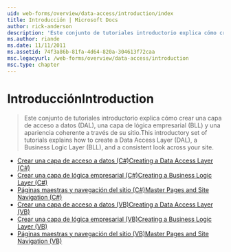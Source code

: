```yaml
---
uid: web-forms/overview/data-access/introduction/index
title: Introducción | Microsoft Docs
author: rick-anderson
description: 'Este conjunto de tutoriales introductorio explica cómo crear una capa de acceso a datos (DAL), una capa de lógica empresarial (BLL) y una apariencia coherente a través de su sitio.'
ms.author: riande
ms.date: 11/11/2011
ms.assetid: 74f3a86b-81fa-4d64-820a-304613f72caa
msc.legacyurl: /web-forms/overview/data-access/introduction
msc.type: chapter
---
```

<a name="introduction"></a><span data-ttu-id="03159-103">Introducción</span><span class="sxs-lookup"><span data-stu-id="03159-103">Introduction</span></span>
====================
> <span data-ttu-id="03159-104">Este conjunto de tutoriales introductorio explica cómo crear una capa de acceso a datos (DAL), una capa de lógica empresarial (BLL) y una apariencia coherente a través de su sitio.</span><span class="sxs-lookup"><span data-stu-id="03159-104">This introductory set of tutorials explains how to create a Data Access Layer (DAL), a Business Logic Layer (BLL), and a consistent look across your site.</span></span>


- [<span data-ttu-id="03159-105">Crear una capa de acceso a datos (C#)</span><span class="sxs-lookup"><span data-stu-id="03159-105">Creating a Data Access Layer (C#)</span></span>](creating-a-data-access-layer-cs.md)
- [<span data-ttu-id="03159-106">Crear una capa de lógica empresarial (C#)</span><span class="sxs-lookup"><span data-stu-id="03159-106">Creating a Business Logic Layer (C#)</span></span>](creating-a-business-logic-layer-cs.md)
- [<span data-ttu-id="03159-107">Páginas maestras y navegación del sitio (C#)</span><span class="sxs-lookup"><span data-stu-id="03159-107">Master Pages and Site Navigation (C#)</span></span>](master-pages-and-site-navigation-cs.md)
- [<span data-ttu-id="03159-108">Crear una capa de acceso a datos (VB)</span><span class="sxs-lookup"><span data-stu-id="03159-108">Creating a Data Access Layer (VB)</span></span>](creating-a-data-access-layer-vb.md)
- [<span data-ttu-id="03159-109">Crear una capa de lógica empresarial (VB)</span><span class="sxs-lookup"><span data-stu-id="03159-109">Creating a Business Logic Layer (VB)</span></span>](creating-a-business-logic-layer-vb.md)
- [<span data-ttu-id="03159-110">Páginas maestras y navegación del sitio (VB)</span><span class="sxs-lookup"><span data-stu-id="03159-110">Master Pages and Site Navigation (VB)</span></span>](master-pages-and-site-navigation-vb.md)
